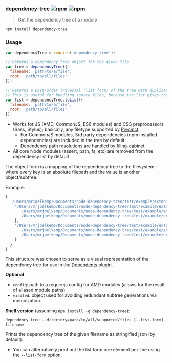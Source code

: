 ### dependency-tree [![npm](http://img.shields.io/npm/v/dependency-tree.svg)](https://npmjs.org/package/dependency-tree) [![npm](http://img.shields.io/npm/dm/dependency-tree.svg)](https://npmjs.org/package/dependency-tree)

> Get the dependency tree of a module

`npm install dependency-tree`

### Usage

```js
var dependencyTree = require('dependency-tree');

// Returns a dependency tree object for the given file
var tree = dependencyTree({
  filename: 'path/to/a/file',
  root: 'path/to/all/files'
});

// Returns a post-order traversal (list form) of the tree with duplicate sub-trees pruned.
// This is useful for bundling source files, because the list gives the concatenation order.
var list = dependencyTree.toList({
  filename: 'path/to/a/file',
  root: 'path/to/all/files'
});
```

* Works for JS (AMD, CommonJS, ES6 modules) and CSS preprocessors (Sass, Stylus); basically, any filetype supported by [Precinct](https://github.com/mrjoelkemp/node-precinct).
  - For CommonJS modules, 3rd party dependencies (npm installed dependencies) are included in the tree by default
  - Dependency path resolutions are handled by [filing-cabinet](https://github.com/mrjoelkemp/node-filing-cabinet)
* All core Node modules (assert, path, fs, etc) are removed from the dependency list by default

The object form is a mapping of the dependency tree to the filesystem –
where every key is an absolute filepath and the value is another object/subtree.

Example:

```js
{
  '/Users/mrjoelkemp/Documents/node-dependency-tree/test/example/extended/a.js': {
    '/Users/mrjoelkemp/Documents/node-dependency-tree/test/example/extended/b.js': {
      '/Users/mrjoelkemp/Documents/node-dependency-tree/test/example/extended/d.js': {},
      '/Users/mrjoelkemp/Documents/node-dependency-tree/test/example/extended/e.js': {}
    },
    '/Users/mrjoelkemp/Documents/node-dependency-tree/test/example/extended/c.js': {
      '/Users/mrjoelkemp/Documents/node-dependency-tree/test/example/extended/f.js': {},
      '/Users/mrjoelkemp/Documents/node-dependency-tree/test/example/extended/g.js': {}
    }
  }
}
```

This structure was chosen to serve as a visual representation of the dependency tree
for use in the [Dependents](https://github.com/mrjoelkemp/sublime-dependents) plugin.

**Optional**

* `config`: path to a requirejs config for AMD modules (allows for the result of aliased module paths)
* `visited`: object used for avoiding redundant subtree generations via memoization.

**Shell version** (assuming `npm install -g dependency-tree`):

```
dependency-tree --directory=path/to/all/supported/files [--list-form] filename
```

Prints the dependency tree of the given filename as stringified json (by default).

* You can alternatively print out the list form one element per line using the `--list-form` option.